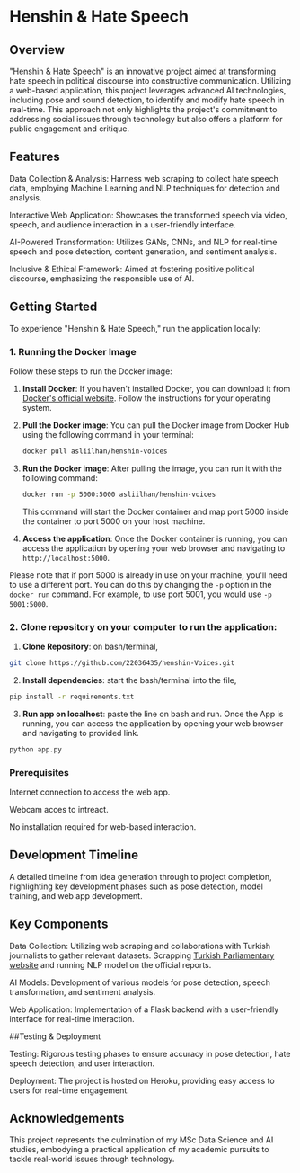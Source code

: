 # Henshin & Hate Speech

## Overview

"Henshin & Hate Speech" is an innovative project aimed at transforming hate speech in political discourse into constructive communication. Utilizing a web-based application, this project leverages advanced AI technologies, including pose and sound detection, to identify and modify hate speech in real-time. This approach not only highlights the project's commitment to addressing social issues through technology but also offers a platform for public engagement and critique.

## Features

Data Collection & Analysis: Harness web scraping to collect hate speech data, employing Machine Learning and NLP techniques for detection and analysis.

Interactive Web Application: Showcases the transformed speech via video, speech, and audience interaction in a user-friendly interface.

AI-Powered Transformation: Utilizes GANs, CNNs, and NLP for real-time speech and pose detection, content generation, and sentiment analysis.

Inclusive & Ethical Framework: Aimed at fostering positive political discourse, emphasizing the responsible use of AI.

## Getting Started

To experience "Henshin & Hate Speech," run the application locally:


### 1. Running the Docker Image

Follow these steps to run the Docker image:

1. **Install Docker**: If you haven't installed Docker, you can download it from [Docker's official website](https://www.docker.com/products/docker-desktop). Follow the instructions for your operating system.

2. **Pull the Docker image**: You can pull the Docker image from Docker Hub using the following command in your terminal:

    ```bash
    docker pull asliilhan/henshin-voices
    ```

3. **Run the Docker image**: After pulling the image, you can run it with the following command:

    ```bash
    docker run -p 5000:5000 asliilhan/henshin-voices
    ```

    This command will start the Docker container and map port 5000 inside the container to port 5000 on your host machine.

4. **Access the application**: Once the Docker container is running, you can access the application by opening your web browser and navigating to `http://localhost:5000`.

Please note that if port 5000 is already in use on your machine, you'll need to use a different port. You can do this by changing the `-p` option in the `docker run` command. For example, to use port 5001, you would use `-p 5001:5000`.

### 2. Clone repository on your computer to run the application:

1. **Clone Repository**: on bash/terminal,

  ```bash
  git clone https://github.com/22036435/henshin-Voices.git
  ```

2. **Install dependencies**: start the bash/terminal into the file,

  ```bash
  pip install -r requirements.txt
  ```

3. **Run app on localhost**: paste the line on bash and run. Once the App is running, you can access the application by opening your web browser and navigating to provided link.

  ```bash
  python app.py
  ```

### Prerequisites

Internet connection to access the web app.

Webcam acces to intreact.

No installation required for web-based interaction.

## Development Timeline

A detailed timeline from idea generation through to project completion, highlighting key development phases such as pose detection, model training, and web app development.

## Key Components

Data Collection: Utilizing web scraping and collaborations with Turkish journalists to gather relevant datasets. Scrapping [Turkish Parliamentary website](https://henshin-aslico-14859966a7ba.herokuapp.com) and running NLP model on the official reports.

AI Models: Development of various models for pose detection, speech transformation, and sentiment analysis.

Web Application: Implementation of a Flask backend with a user-friendly interface for real-time interaction.

##Testing & Deployment

Testing: Rigorous testing phases to ensure accuracy in pose detection, hate speech detection, and user interaction.

Deployment: The project is hosted on Heroku, providing easy access to users for real-time engagement.

## Acknowledgements

This project represents the culmination of my MSc Data Science and AI studies, embodying a practical application of my academic pursuits to tackle real-world issues through technology.
